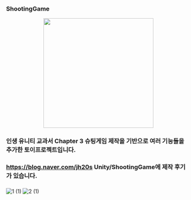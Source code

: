 ### ShootingGame
<center><img src="https://user-images.githubusercontent.com/18522270/114067554-e7d7c400-98d7-11eb-8ff2-8767aeaa5442.png" width="300" height="300"></center>

### 인생 유니티 교과서 Chapter 3 슈팅게임 제작을 기반으로 여러 기능들을 추가한 토이프로젝트입니다.

### https://blog.naver.com/jh20s Unity/ShootingGame에 제작 후기가 있습니다.

###


![1 (1)](https://user-images.githubusercontent.com/18522270/114070950-8c0f3a00-98db-11eb-9b48-f26d7d529f4a.gif)
![2 (1)](https://user-images.githubusercontent.com/18522270/114071065-a77a4500-98db-11eb-9da1-6cc03a624e1c.gif)

